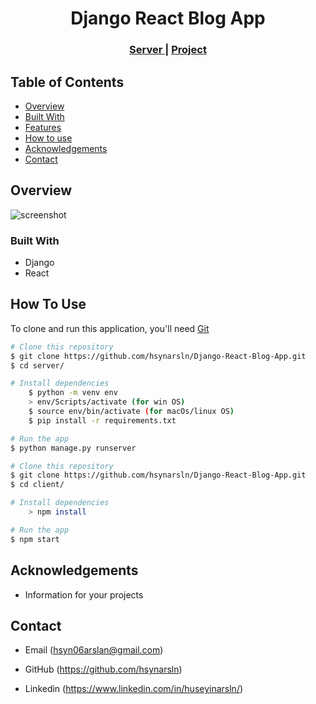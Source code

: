 <!-- Please update value in the {}  -->

<h1 align="center">Django React Blog App</h1>

<div align="center">
  <h3>
    <a href="https://hsynarslan.pythonanywhere.com/">
      Server
    </a>
     | 
    <a href="https://django-react-blog-app.herokuapp.com/">
      Project
    </a>
 
  </h3>
</div>

<!-- TABLE OF CONTENTS -->

## Table of Contents

- [Overview](#overview)
- [Built With](#built-with)
- [Features](#features)
- [How to use](#how-to-use)
- [Acknowledgements](#acknowledgements)
- [Contact](#contact)

<!-- OVERVIEW -->

## Overview

![screenshot](Animation1.gif)

### Built With

<!-- This section should list any major frameworks that you built your project using. Here are a few examples.-->

- Django
- React

## How To Use

<!-- This is an example, please update according to your application -->

To clone and run this application, you'll need [Git](https://git-scm.com)

```bash
# Clone this repository
$ git clone https://github.com/hsynarsln/Django-React-Blog-App.git
$ cd server/

# Install dependencies
    $ python -m venv env
    > env/Scripts/activate (for win OS)
    $ source env/bin/activate (for macOs/linux OS)
    $ pip install -r requirements.txt

# Run the app
$ python manage.py runserver
```

```bash
# Clone this repository
$ git clone https://github.com/hsynarsln/Django-React-Blog-App.git
$ cd client/

# Install dependencies
    > npm install

# Run the app
$ npm start
```

## Acknowledgements

- Information for your projects

## Contact

- Email (hsyn06arslan@gmail.com)

- GitHub (https://github.com/hsynarsln)

- Linkedin (https://www.linkedin.com/in/huseyinarsln/)
